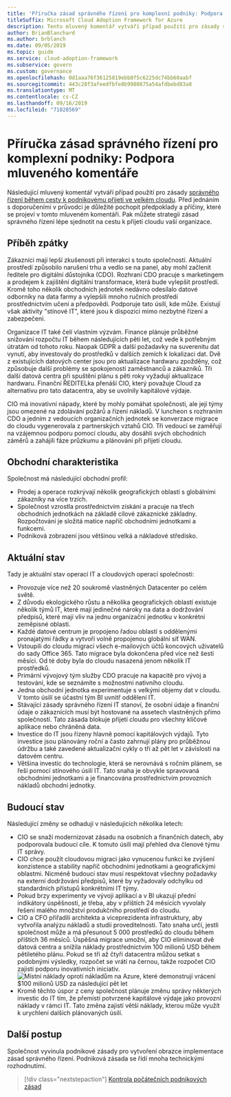 ```yaml
---
title: 'Příručka zásad správného řízení pro komplexní podniky: Podpora mluveného komentáře'
titleSuffix: Microsoft Cloud Adoption Framework for Azure
description: Tento mluvený komentář vytváří případ použití pro zásady správného řízení během cesty k podnikovému přijetí ve složitém podnikovém cloudu.
author: BrianBlanchard
ms.author: brblanch
ms.date: 09/05/2019
ms.topic: guide
ms.service: cloud-adoption-framework
ms.subservice: govern
ms.custom: governance
ms.openlocfilehash: 0d1aaa76f36125819ebb8f5c6225dc74bb60aabf
ms.sourcegitcommit: 443c28f3afeedfbfe8b9980875a54afdbebd83a8
ms.translationtype: MT
ms.contentlocale: cs-CZ
ms.lasthandoff: 09/16/2019
ms.locfileid: "71028569"
---
```

# <a name="governance-guide-for-complex-enterprises-the-supporting-narrative"></a>Příručka zásad správného řízení pro komplexní podniky: Podpora mluveného komentáře

Následující mluvený komentář vytváří případ použití pro zásady [správného řízení během cesty k podnikovému přijetí ve velkém cloudu](./index.md). Před jednáním s doporučeními v průvodci je důležité pochopit předpoklady a příčiny, které se projeví v tomto mluveném komentáři. Pak můžete strategii zásad správného řízení lépe sjednotit na cestu k přijetí cloudu vaší organizace.

## <a name="back-story"></a>Příběh zpátky

Zákazníci mají lepší zkušenosti při interakci s touto společností. Aktuální prostředí způsobilo narušení trhu a vedlo se na panel, aby mohl začlenit ředitele pro digitální důstojníka (CDO). Rozhraní CDO pracuje s marketingem a prodejem k zajištění digitální transformace, která bude vylepšit prostředí. Kromě toho několik obchodních jednotek nedávno odesílalo datové odborníky na data farmy a vylepšili mnoho ručních prostředí prostřednictvím učení a předpovědi. Podporuje tato úsilí, kde může. Existují však aktivity "stínové IT", které jsou k dispozici mimo nezbytné řízení a zabezpečení.

Organizace IT také čelí vlastním výzvám. Finance plánuje průběžné snižování rozpočtu IT během následujících pěti let, což vede k potřebným útratám od tohoto roku. Naopak GDPR a další požadavky na suverenitu dat vynutí, aby investovaly do prostředků v dalších zemích k lokalizaci dat. Dvě z existujících datových center jsou pro aktualizace hardwaru zpožděny, což způsobuje další problémy se spokojeností zaměstnanců a zákazníků. Tři další datová centra při spuštění plánu s pěti roky vyžadují aktualizace hardwaru. Finanční ŘEDITELka přenáší CIO, který považuje Cloud za alternativu pro tato datacentra, aby se uvolnily kapitálové výdaje.

CIO má inovativní nápady, které by mohly pomáhat společnosti, ale její týmy jsou omezené na zdolávání požárů a řízení nákladů. V luncheon s rozhraním CDO a jedním z vedoucích organizačních jednotek se konverzace migrace do cloudu vygenerovala z partnerských vztahů CIO. Tři vedoucí se zaměřují na vzájemnou podporu pomocí cloudu, aby dosáhli svých obchodních záměrů a zahájili fáze průzkumu a plánování při přijetí cloudu.

## <a name="business-characteristics"></a>Obchodní charakteristika

Společnost má následující obchodní profil:

- Prodej a operace rozkrývají několik geografických oblastí s globálními zákazníky na více trzích.
- Společnost vzrostla prostřednictvím získání a pracuje na třech obchodních jednotkách na základě cílové zákaznické základny. Rozpočtování je složitá matice napříč obchodními jednotkami a funkcemi.
- Podniková zobrazení jsou většinou velká a nákladové středisko.

## <a name="current-state"></a>Aktuální stav

Tady je aktuální stav operací IT a cloudových operací společnosti:

- Provozuje více než 20 soukromě vlastněných Datacenter po celém světě.
- Z důvodu ekologického růstu a několika geografických oblastí existuje několik týmů IT, které mají jedinečné nároky na data a dodržování předpisů, které mají vliv na jednu organizační jednotku v konkrétní zeměpisné oblasti.
- Každé datové centrum je propojeno řadou oblastí s oddělenými pronajatými řádky a vytvoří volně propojenou globální síť WAN.
- Vstoupili do cloudu migrací všech e-mailových účtů koncových uživatelů do sady Office 365. Tato migrace byla dokončena před více než šesti měsíci. Od té doby byla do cloudu nasazená jenom několik IT prostředků.
- Primární vývojový tým služby CDO pracuje na kapacitě pro vývoj a testování, kde se seznámíte s možnostmi nativního cloudu.
- Jedna obchodní jednotka experimentuje s velkými objemy dat v cloudu. V tomto úsilí se účastní tým BI uvnitř oddělení IT.
- Stávající zásady správného řízení IT stanoví, že osobní údaje a finanční údaje o zákaznících musí být hostované na assetech vlastněných přímo společností. Tato zásada blokuje přijetí cloudu pro všechny klíčové aplikace nebo chráněná data.
- Investice do IT jsou řízeny hlavně pomocí kapitálových výdajů. Tyto investice jsou plánovány roční a často zahrnují plány pro průběžnou údržbu a také zavedené aktualizační cykly o tři až pět let v závislosti na datovém centru.
- Většina investic do technologie, která se nerovnává s ročním plánem, se řeší pomocí stínového úsilí IT. Tato snaha je obvykle spravovaná obchodními jednotkami a je financována prostřednictvím provozních nákladů obchodní jednotky.

## <a name="future-state"></a>Budoucí stav

Následující změny se odhadují v následujících několika letech:

- CIO se snaží modernizovat zásadu na osobních a finančních datech, aby podporovala budoucí cíle. K tomuto úsilí mají přehled dva členové týmu IT správy.
- CIO chce použít cloudovou migraci jako vynucenou funkci ke zvýšení konzistence a stability napříč obchodními jednotkami a geografickými oblastmi. Nicméně budoucí stav musí respektovat všechny požadavky na externí dodržování předpisů, které by vyžadovaly odchylku od standardních přístupů konkrétními IT týmy.
- Pokud brzy experimenty ve vývoji aplikací a v BI ukazují přední indikátory úspěšnosti, je třeba, aby v příštích 24 měsících vyvolaly řešení malého množství produkčního prostředí do cloudu.
- CIO a CFO přiřadili architekta a viceprezidenta infrastruktury, aby vytvořila analýzu nákladů a studii proveditelnosti. Tato snaha určí, jestli společnost může a má přesunout 5 000 prostředků do cloudu během příštích 36 měsíců. Úspěšná migrace umožní, aby CIO eliminovat dvě datová centra a snížila náklady prostřednictvím 100 milionů USD během pětiletého plánu. Pokud se tři až čtyři datacentra můžou setkat s podobnými výsledky, rozpočet se vrátí na černou, takže rozpočet CIO zajistí podporu inovativních iniciativ.
    ![Místní náklady oproti nákladům na Azure, které demonstrují vrácení $100 milionů USD za následující pět let](../../../_images/govern/calculator-enterprise.png)
- Kromě těchto úspor z ceny společnost plánuje změnu správy některých investic do IT tím, že přemístí potvrzené kapitálové výdaje jako provozní náklady v rámci IT. Tato změna zajistí větší náklady, kterou může využít k urychlení dalších plánovaných úsilí.

## <a name="next-steps"></a>Další postup

Společnost vyvinula podnikové zásady pro vytvoření obrazce implementace zásad správného řízení. Podniková zásada se řídí mnoha technickými rozhodnutími.

> [!div class="nextstepaction"]
> [Kontrola počátečních podnikových zásad](./initial-corporate-policy.md)
